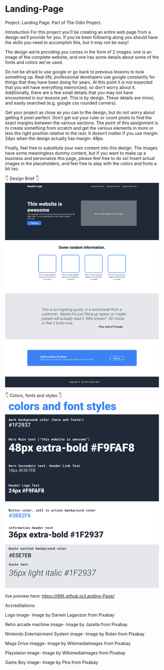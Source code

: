# Landing-Page
Project: Landing Page. Part of The Odin Project.

Introduction
For this project you’ll be creating an entire web page from a design we’ll provide for you. If you’ve been following along you should have the skills you need to accomplish this, but it may not be easy!

The design we’re providing you comes in the form of 2 images: one is an image of the complete website, and one has some details about some of the fonts and colors we’ve used.

Do not be afraid to use google or go back to previous lessons to look something up. Real-life, professional developers use google constantly for things that they have been doing for years. At this point it is not expected that you will have everything memorized, so don’t worry about it. Additionally, there are a few small details that you may not have encountered in our lessons yet. This is by design. These details are minor, and easily searched (e.g. google css rounded corners).

Get your project as close as you can to the design, but do not worry about getting it pixel-perfect. Don’t get out your ruler or count pixels to find the exact margins between the various sections. The point of this assignment is to create something from scratch and get the various elements in more or less the right position relative to the rest. It doesn’t matter if you use margin: 24px when the design actually has margin: 48px.

Finally, feel free to substitute your own content into this design. The images have some meaningless dummy content, but if you want to make up a business and personalize this page, please feel free to do so! Insert actual images in the placeholders, and feel free to play with the colors and fonts a bit too.


:point_down: Design Brief :point_down:
![Landing page design brief](img/website-design-brief.png)


:point_down: Colors, fonts and styles :point_down:
![Colors, fonts and styles for landing page](img/colors-fonts-styles.png)

live preview here: https://t86t.github.io/Landing-Page/


Accreditations:

Logo image-
Image by Darwin Laganzon from Pixabay 

Retro arcade machine image-
Image by Jazella from Pixabay 

Nintendo Entertainment System image-
Image by Robin from Pixabay 

Mega Drive  imagge-
Image by WikimediaImages from Pixabay 

Playstaion image-
Image by WikimediaImages from Pixabay 

Game Boy image-
Image by Ptra from Pixabay 
